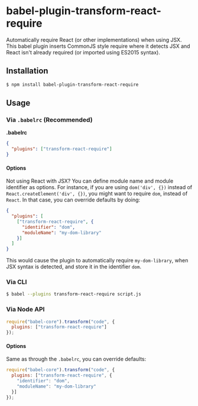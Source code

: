 # babel-plugin-transform-react-require

Automatically require React (or other implementations) when using JSX.
This babel plugin inserts CommonJS style require where it detects
JSX and React isn't already required (or imported using ES2015 syntax).

## Installation

```sh
$ npm install babel-plugin-transform-react-require
```

## Usage

### Via `.babelrc` (Recommended)

**.babelrc**

```json
{
  "plugins": ["transform-react-require"]
}
```

#### Options

Not using React with JSX? You can define module name and module identifier
as options. For instance, if you are using `dom('div', {})` instead of
`React.createElement('div', {})`, you might want to require `dom`, instead
of `React`. In that case, you can override defaults by doing:

```json
{
  "plugins": [
    ["transform-react-require", {
      "identifier": "dom",
      "moduleName": "my-dom-library"
    }]
  ]
}
```

This would cause the plugin to automatically require `my-dom-library`,
when JSX syntax is detected, and store it in the identifier `dom`.

### Via CLI

```sh
$ babel --plugins transform-react-require script.js
```

### Via Node API

```javascript
require("babel-core").transform("code", {
  plugins: ["transform-react-require"]
});
```

#### Options

Same as through the `.babelrc`, you can override defaults:


```js
require("babel-core").transform("code", {
  plugins: ["transform-react-require", {
    "identifier": "dom",
    "moduleName": "my-dom-library"
  }]
});
```
